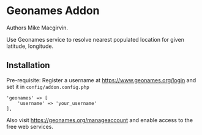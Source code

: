 Geonames Addon
==============

Authors Mike Macgirvin.

Use Geonames service to resolve nearest populated location for given latitude, longitude.

## Installation

Pre-requisite: Register a username at https://www.geonames.org/login and set it in `config/addon.config.php`

    'geonames' => [
        'username' => 'your_username'
    ],

Also visit https://geonames.org/manageaccount and enable access to the free web services.